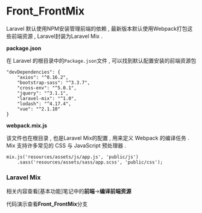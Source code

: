 # Front\_FrontMix

Laravel 默认使用NPM安装管理前端的依赖 , 最新版本默认使用Webpack打包这些前端资源 , Laravel封装为Laravel Mix .

**package.json**

在 Laravel 的根目录中的`Package.json`文件 , 可以找到默认配置安装的前端资源包

```
"devDependencies": {
    "axios": "^0.16.2",
    "bootstrap-sass": "^3.3.7",
    "cross-env": "^5.0.1",
    "jquery": "^3.1.1",
    "laravel-mix": "^1.0",
    "lodash": "^4.17.4",
    "vue": "^2.1.10"
}
```

**webpack.mix.js**

该文件也在根目录 , 也是Laravel Mix的配置 , 用来定义 Webpack 的编译任务 . Mix 支持许多常见的 CSS 与 JavaScript 预处理器 .

```
mix.js('resources/assets/js/app.js', 'public/js')
    .sass('resources/assets/sass/app.scss', 'public/css');
```

### Laravel Mix

相关内容查看\[基本功能\]笔记中的**前端**-&gt;**编译前端资源**

代码演示查看**Front\_FrontMix**分支

